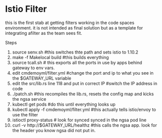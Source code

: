 # Istio Filter

this is the first stab at getting filters working in the code spaces environment. it is not intended as final solution but as a template for integrating afilter as the team sees fit.




Steps 


1) source senv.sh  #this switches thte path and sets istio to 1.10.2
2) make -f Makelocal build #this builds everything 
3) source tcall.sh # this exports all the ports in use by apps behind gateway to env vars.
4) edit cmdemoyml/filter.yml #change the port and ip to what you see in the $GATEWAY_URL variable
5) edit the src/lib.rs line 118 and put in correct IP #switch the IP address in code
6) ./patch.sh  #this recompiles the lib.rs, resets the config map and kicks the ngsa service
7) kubectl get pods #do this until everything looks up
8) kubectl apply -f cmdemoyml/filter.yml  #this actually tells istio/envoy to use the filter 
9) istioctl proxy-status #  look for synced synced in the ngsa pod line
10) curl -v http://$GATEWAY_URL/healthz #this calls the ngsa app. look for the header you know ngsa did not put in.
